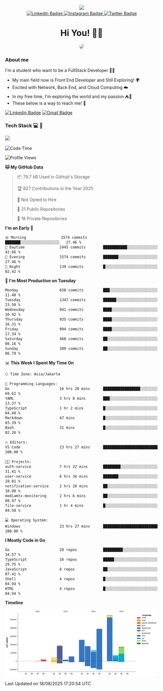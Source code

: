 <div>
  <div id="header" align="center">
      <img src="https://media.giphy.com/media/nFLW7PNGgN3lI68rdv/giphy.gif" width="100"/>
      <div id="badges" style="margin-bottom:20px">
        <a href="https://www.linkedin.com/in/daffaputranarendra/">
          <img src="https://img.shields.io/badge/LinkedIn-blue?style=for-the-badge&logo=linkedin&logoColor=white" alt="LinkedIn Badge"/>
        </a>
        <a href="https://www.instagram.com/daffadon_/">
          <img src="https://img.shields.io/badge/Instagram-E4405F?style=for-the-badge&logo=instagram&logoColor=white" alt="Instagram Badge"/>
        </a>
        <a href="https://twitter.com/daffadon_">
          <img src="https://img.shields.io/badge/Twitter-blue?style=for-the-badge&logo=twitter&logoColor=white" alt="Twitter Badge"/>
        </a>
      </div>
    <h1>Hi You! 🙌🙌</h1>
    <img src="https://media.giphy.com/media/rJsMvyk7AHHiW9qKLM/giphy.gif" height=200 style="border-radius:10px" />
  </div>
</div>

### About me

I'm a student who want to be a FullStack Developer 🧑‍💻

- My main field now is Front End Developer and Still Exploring! 🌍
- Excited with Network, Back End, and Cloud Computing ☁️
- In my free time, I'm exploring the world and my passion ⛺🍵
- These below is a way to reach me! 🏃

[![Linkedin Badge](https://skillicons.dev/icons?i=linkedin)](https://www.linkedin.com/in/daffaputranarendra/)
[![Gmail Badge](https://skillicons.dev/icons?i=gmail)](https://mail.google.com/mail/?view=cm&fs=1&to=daffaputranarendra9@gmail.com)

### Tech Stack 💻 📘

<img src="https://skillicons.dev/icons?i=java,html,css,javascript,typescript,golang,react,next,express,vite,tailwind,mui,prisma,mongodb,mysql,firebase,jest,git,jenkins,docker,kubernetes,github,postman,prometheus,grafana,gcp,vscode,arch,&perline=9"/>

<!--START_SECTION:waka-->
![Code Time](http://img.shields.io/badge/Code%20Time-266%20hrs%2029%20mins-blue)

![Profile Views](http://img.shields.io/badge/Profile%20Views-0-blue)

**🐱 My GitHub Data** 

> 📦 79.7 kB Used in GitHub's Storage 
 > 
> 🏆 827 Contributions in the Year 2025
 > 
> 🚫 Not Opted to Hire
 > 
> 📜 21 Public Repositories 
 > 
> 🔑 18 Private Repositories 
 > 
**I'm an Early 🐤** 

```text
🌞 Morning                1574 commits        ███████░░░░░░░░░░░░░░░░░░   27.46 % 
🌆 Daytime                2445 commits        ███████████░░░░░░░░░░░░░░   42.66 % 
🌃 Evening                1574 commits        ███████░░░░░░░░░░░░░░░░░░   27.46 % 
🌙 Night                  139 commits         █░░░░░░░░░░░░░░░░░░░░░░░░   02.42 % 
```
📅 **I'm Most Productive on Tuesday** 

```text
Monday                   658 commits         ███░░░░░░░░░░░░░░░░░░░░░░   11.48 % 
Tuesday                  1347 commits        ██████░░░░░░░░░░░░░░░░░░░   23.50 % 
Wednesday                941 commits         ████░░░░░░░░░░░░░░░░░░░░░   16.42 % 
Thursday                 935 commits         ████░░░░░░░░░░░░░░░░░░░░░   16.31 % 
Friday                   994 commits         ████░░░░░░░░░░░░░░░░░░░░░   17.34 % 
Saturday                 468 commits         ██░░░░░░░░░░░░░░░░░░░░░░░   08.16 % 
Sunday                   389 commits         ██░░░░░░░░░░░░░░░░░░░░░░░   06.79 % 
```


📊 **This Week I Spent My Time On** 

```text
🕑︎ Time Zone: Asia/Jakarta

💬 Programming Languages: 
Go                       16 hrs 20 mins      █████████████████░░░░░░░░   69.62 % 
YAML                     3 hrs 8 mins        ███░░░░░░░░░░░░░░░░░░░░░░   13.37 % 
TypeScript               1 hr 2 mins         █░░░░░░░░░░░░░░░░░░░░░░░░   04.40 % 
Markdown                 47 mins             █░░░░░░░░░░░░░░░░░░░░░░░░   03.39 % 
Bash                     31 mins             █░░░░░░░░░░░░░░░░░░░░░░░░   02.26 % 

🔥 Editors: 
VS Code                  23 hrs 27 mins      █████████████████████████   100.00 % 

🐱‍💻 Projects: 
auth-service             7 hrs 22 mins       ████████░░░░░░░░░░░░░░░░░   31.41 % 
user-service             6 hrs 34 mins       ███████░░░░░░░░░░░░░░░░░░   28.01 % 
notification-service     2 hrs 20 mins       ██░░░░░░░░░░░░░░░░░░░░░░░   10.00 % 
mediamtx-monitoring      2 hrs 6 mins        ██░░░░░░░░░░░░░░░░░░░░░░░   08.97 % 
file-service             1 hr 4 mins         █░░░░░░░░░░░░░░░░░░░░░░░░   04.58 % 

💻 Operating System: 
Windows                  23 hrs 27 mins      █████████████████████████   100.00 % 
```

**I Mostly Code in Go** 

```text
Go                       28 repos            █████████░░░░░░░░░░░░░░░░   34.57 % 
TypeScript               16 repos            █████░░░░░░░░░░░░░░░░░░░░   19.75 % 
JavaScript               6 repos             ██░░░░░░░░░░░░░░░░░░░░░░░   07.41 % 
Shell                    4 repos             █░░░░░░░░░░░░░░░░░░░░░░░░   04.94 % 
HTML                     4 repos             █░░░░░░░░░░░░░░░░░░░░░░░░   04.94 % 
```



**Timeline**

![Lines of Code chart](https://raw.githubusercontent.com/Daffadon/Daffadon/main/assets/bar_graph.png)


 Last Updated on 18/08/2025 17:20:54 UTC
<!--END_SECTION:waka-->
